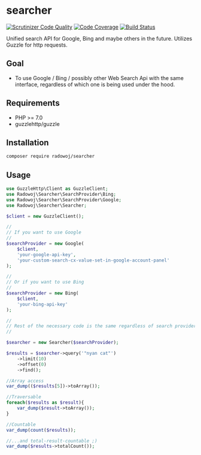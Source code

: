 # searcher

[![Scrutinizer Code Quality](https://scrutinizer-ci.com/g/radowoj/searcher/badges/quality-score.png?b=master)](https://scrutinizer-ci.com/g/radowoj/searcher/?branch=master) 
[![Code Coverage](https://scrutinizer-ci.com/g/radowoj/searcher/badges/coverage.png?b=master)](https://scrutinizer-ci.com/g/radowoj/searcher/?branch=master) 
[![Build Status](https://scrutinizer-ci.com/g/radowoj/searcher/badges/build.png?b=master)](https://scrutinizer-ci.com/g/radowoj/searcher/build-status/master)

Unified search API for Google, Bing and maybe others in the future. Utilizes Guzzle for http requests.

## Goal

* To use Google / Bing / possibly other Web Search Api with the same interface, regardless of which one is being used under the hood.

## Requirements
* PHP >= 7.0
* guzzlehttp/guzzle

## Installation

```bash
composer require radowoj/searcher
```

## Usage

```php
use GuzzleHttp\Client as GuzzleClient;
use Radowoj\Searcher\SearchProvider\Bing;
use Radowoj\Searcher\SearchProvider\Google;
use Radowoj\Searcher\Searcher;

$client = new GuzzleClient();

// 
// If you want to use Google
//
$searchProvider = new Google(
    $client,
    'your-google-api-key',
    'your-custom-search-cx-value-set-in-google-account-panel'
);

//
// Or if you want to use Bing
//
$searchProvider = new Bing(
    $client,
    'your-bing-api-key'
);

//
// Rest of the necessary code is the same regardless of search provider used
//

$searcher = new Searcher($searchProvider);

$results = $searcher->query('"nyan cat"')
    ->limit(10)
    ->offset(0)
    ->find();

//Array access
var_dump(($results[5])->toArray());

//Traversable
foreach($results as $result){
    var_dump($result->toArray());
}

//Countable
var_dump(count($results));

//...and total-result-countable ;)
var_dump($results->totalCount());
```
